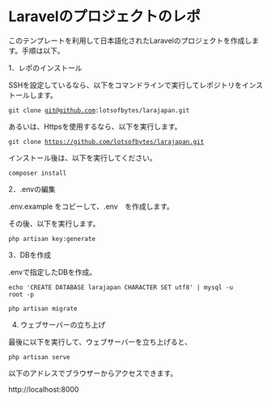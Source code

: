 # Laravelのプロジェクトのレポ

このテンプレートを利用して日本語化されたLaravelのプロジェクトを作成します。手順は以下。

1．レポのインストール

SSHを設定しているなら、以下をコマンドラインで実行してレポジトリをインストールします。

<code>git clone git@github.com:lotsofbytes/larajapan.git</code>

あるいは、Httpsを使用するなら、以下を実行します。

<code>git clone https://github.com/lotsofbytes/larajapan.git</code>

インストール後は、以下を実行してください。

<code>composer install</code>

2．.envの編集

.env.example をコピーして、.env　を作成します。

その後、以下を実行します。

<code>php artisan key:generate</code>

3．DBを作成

.envで指定したDBを作成。

<code>echo 'CREATE DATABASE larajapan CHARACTER SET utf8' | mysql -u root -p</code>

<code>php artisan migrate</code>


4. ウェブサーバーの立ち上げ

最後に以下を実行して、ウェブサーバーを立ち上げると、

<code>php artisan serve</code>

以下のアドレスでブラウザーからアクセスできます。

http://localhost:8000


